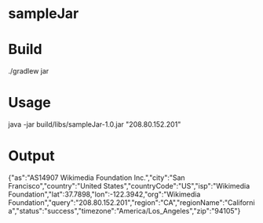 # sampleJar

Build
=====

./gradlew jar

Usage
=====

java  -jar build/libs/sampleJar-1.0.jar "208.80.152.201"

Output
======

{"as":"AS14907 Wikimedia Foundation Inc.","city":"San Francisco","country":"United States","countryCode":"US","isp":"Wikimedia Foundation","lat":37.7898,"lon":-122.3942,"org":"Wikimedia Foundation","query":"208.80.152.201","region":"CA","regionName":"California","status":"success","timezone":"America/Los_Angeles","zip":"94105"}
